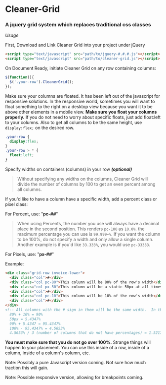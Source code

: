# Cleaner-Grid
### A jquery grid system which replaces traditional css classes

_Usage_

First, Download and Link Cleaner Grid into your project under jQuery
```HTML
<script type="text/javascript" src="path/to/jquery-#.#.#.js"></script>
<script type="text/javascript" src="path/to/cleaner-grid.js"></script>
```
On Document Ready, initiate Cleaner Grid on any row containing columns:
```javascript  
$(function(){
  $('.your-row').CleanerGrid();
});
```

Make sure your columns are floated.  It has been left out of the javascript for responsive solutions.  In the responsive world, sometimes you will want to float something to the right on a desktop view because you want it to be above other elements in a mobile view.  **Make sure you float your columns properly.** If you do not need to worry about specific floats, just add float:left to your columns.  Also to get all columns to be the same height, use `display:flex;` on the desired row.

```css
.your-row {
  display:flex;
}
.your-row > * {
  float:left;
}
```

Specify widths on containers (columns) in your row **_(optional)_**

> Without specifying any widths on the columns, Cleaner Grid will divide the number of columns by 100 to get an even percent among all columns.

If you'd like to have a column have a specific width, add a percent class or pixel class:

For Percent, use: "**pc-##**" 

> When using Percents, the number you use will always have a decimal place in the second position.  This renders `pc-100` as `10.0%`.  the maximum percentage you can use is `99.999~%`.  If you want the column to be 100%, do not specify a width and only allow a single column.  Another example is if you'd like `33.333%`, you would use `pc-33333`.  

For Pixels, use: "**px-##**"

Example:
```HTML
<div class="grid-row invoice-lower">
  <div class="col">#</div>
  <div class="col pc-80">This column will be 80% of the row's width</div>
  <div class="col px-50">This column will be a static 50px at all times</div>
  <div class="col">#</div>
  <div class="col pc-10">This column will be 10% of the row's width</div>
  <div class="col">#</div>
</div>
<!-- All columns with the # sign in them will be the same width.  In this case, each of those columns will be 1.52174% assuming the grid-row is 920px wide.  
  80% + 10% = 90%
  50px = 5.4347%
  90% + 5.4347 = 95.4347%
  100% - 95.4347% = 4.5653%
  4.5653% / 3 (number of columns that do not have percentages) = 1.52174% --> 
```

**You must make sure that you do not go over 100%.** Strange things will happen to your placement.  You can use this inside of a row, inside of a column, inside of a column's column, etc. 

Note: Possibly a pure Javascript version coming.  Not sure how much traction this will gain.

Note: Possible responsive version, allowing for breakpoints coming.
